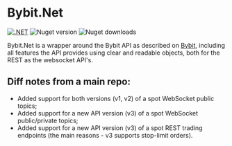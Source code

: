 # Bybit.Net
[![.NET](https://github.com/JKorf/Bybit.Net/actions/workflows/dotnet.yml/badge.svg)](https://github.com/JKorf/Bybit.Net/actions/workflows/dotnet.yml) ![Nuget version](https://img.shields.io/nuget/v/Bybit.net.svg)  ![Nuget downloads](https://img.shields.io/nuget/dt/Bybit.Net.svg)
 
Bybit.Net is a wrapper around the Bybit API as described on [Bybit](https://bybit-exchange.github.io/docs/spot/#t-introduction), including all features the API provides using clear and readable objects, both for the REST  as the websocket API's.

## Diff notes from a main repo:
  * Added support for both versions (v1, v2) of a spot WebSocket public topics;
  * Added support for a new API version (v3) of a spot WebSocket public/private topics;
  * Added support for a new API version (v3) of a spot REST trading endpoints (the main reasons - v3 supports stop-limit orders).
